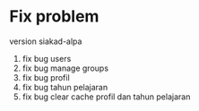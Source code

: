 # Fix problem
version siakad-alpa

1. fix bug users
2. fix bug manage groups
3. fix bug profil
4. fix bug tahun pelajaran
5. fix bug clear cache profil dan tahun pelajaran